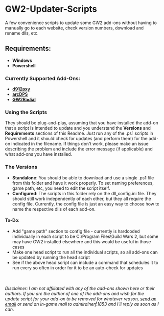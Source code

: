 # GW2-Updater-Scripts
A few convenience scripts to update some GW2 add-ons without having to manually go to each website, check version numbers, download and rename dlls, etc.

## Requirements:
- **Windows**
- **Powershell**

### Currently Supported Add-Ons:
- <a href="https://github.com/megai2/d912pxy">**d912pxy**</a>
- <a href="https://www.deltaconnected.com/arcdps/">**arcDPS**</a>
- <a href="https://github.com/Friendly0Fire/GW2Radial">**GW2Radial**</a>

### Using the Scripts
They should be plug-and-play, assuming that you have installed the add-on that a script is intended to update and you understand the **Versions** and **Requirements** sections of this Readme. Just run any of the .ps1 scripts in Powershell and it should check for updates (and perform them) for the add-on indicated in the filename. If things don't work, please make an issue describing the problem and include the error message (if applicable) and what add-ons you have installed.

### The Versions
- **Standalone**: You should be able to download and use a single .ps1 file from this folder and have it work properly. To set naming preferences, game path, etc, you need to edit the script itself.
- **Configured**: The scripts in this folder rely on the dll_config.ini file. They should still work independently of each other, but they all require the config file. Currently, the config file is just an easy way to choose how to name the respective dlls of each add-on.

#### To-Do:
- Add "game path" section to config file - currently is hardcoded individually in each script to be C:\Program Files\Guild Wars 2, but some may have GW2 installed elsewhere and this would be useful in those cases
- Make one head script to run all the individual scripts, so all add-ons can be updated by running the head script
- See if the above head script can include a command that schedules it to run every so often in order for it to be an auto-check for updates


&nbsp;

###### Disclaimer: I am not affiliated with any of the add-ons shown here or their authors. If you are the author of one of the add-ons and wish for the update script for your add-on to be removed for whatever reason, <a href="mailto:fmmmlee@gmail.com">send an email</a> or send an in-game mail to admiralnerf.1853 and I'll reply as soon as I can.
